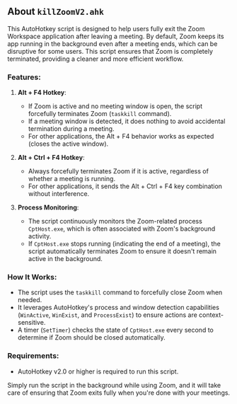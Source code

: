 ## About `killZoomV2.ahk`

This AutoHotkey script is designed to help users fully exit the Zoom Workspace application after leaving a meeting. By default, Zoom keeps its app running in the background even after a meeting ends, which can be disruptive for some users. This script ensures that Zoom is completely terminated, providing a cleaner and more efficient workflow.

### Features:
1. **Alt + F4 Hotkey**:  
   - If Zoom is active and no meeting window is open, the script forcefully terminates Zoom (`taskkill` command).  
   - If a meeting window is detected, it does nothing to avoid accidental termination during a meeting.  
   - For other applications, the Alt + F4 behavior works as expected (closes the active window).  

2. **Alt + Ctrl + F4 Hotkey**:  
   - Always forcefully terminates Zoom if it is active, regardless of whether a meeting is running.  
   - For other applications, it sends the Alt + Ctrl + F4 key combination without interference.  

3. **Process Monitoring**:  
   - The script continuously monitors the Zoom-related process `CptHost.exe`, which is often associated with Zoom's background activity.  
   - If `CptHost.exe` stops running (indicating the end of a meeting), the script automatically terminates Zoom to ensure it doesn't remain active in the background.  

### How It Works:
- The script uses the `taskkill` command to forcefully close Zoom when needed.  
- It leverages AutoHotkey's process and window detection capabilities (`WinActive`, `WinExist`, and `ProcessExist`) to ensure actions are context-sensitive.  
- A timer (`SetTimer`) checks the state of `CptHost.exe` every second to determine if Zoom should be closed automatically.

### Requirements:
- AutoHotkey v2.0 or higher is required to run this script.  

Simply run the script in the background while using Zoom, and it will take care of ensuring that Zoom exits fully when you're done with your meetings.
